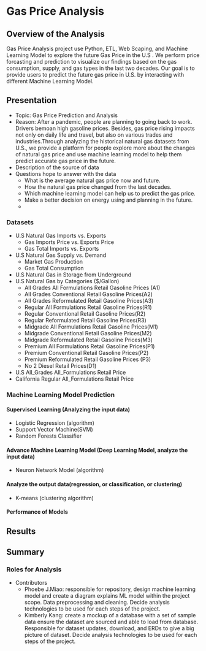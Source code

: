 # Gas Price Analysis
## Overview of the Analysis
Gas Price Analysis project use Python, ETL, Web Scaping, and Machine Learning Model to explore the future Gas Price in the U.S . We perform price forcasting and prediction to visualize our findings based on the gas consumption, supply, and gas types in the last two decades. Our goal is to provide users to predict the future gas price in U.S. by interacting with different Machine Learning Model.

## Presentation
- Topic: Gas Price Prediction and Analysis
- Reason: After a pandemic, people are planning to going back to work. Drivers bemoan high gasoline prices. Besides, gas price rising impacts not only on daily life and travel, but also on various trades and industries.Through analyzing the historical natural gas datasets from U.S., we provide a platform for people explore more about the changes of natural gas price and use machine learning model to help them predict accurate gas price in the future.  
- Description of the source of data
- Questions hope to answer with the data
  - What is the average natural gas price now and future.
  - How the natural gas price changed from the last decades.
  - Which machine learning model can help us to predict the gas price.
  - Make a better decision on energy using and planning in the future.
  - 
### Datasets
- U.S Natural Gas Imports vs. Exports
  - Gas Imports Price vs. Exports Price
  - Gas Total Imports vs. Exports
- U.S Natural Gas Supply vs. Demand
  - Market Gas Production 
  - Gas Total Consumption
- U.S Natural Gas in Storage from Underground 
- U.S Natural Gas by Categories ($/Gallon)
  - All Grades All Formulations Retail Gasoline Prices (A1)
  - All Grades Conventional Retail Gasoline Prices(A2)
  - All Grades Reformulated Retail Gasoline Prices(A3)
  - Regular All Formulations Retail Gasoline Prices(R1)
  - Regular Conventional Retail Gasoline Prices(R2)
  - Regular Reformulated Retail Gasoline Prices(R3)
  - Midgrade All Formulations Retail Gasoline Prices(M1)
  - Midgrade Conventional Retail Gasoline Prices(M2)
  - Midgrade Reformulated Retail Gasoline Prices(M3)
  - Premium All Formulations Retail Gasoline Prices(P1)
  - Premium Conventional Retail Gasoline Prices(P2)
  - Premium Reformulated Retail Gasoline Prices (P3)
  - No 2 Diesel Retail Prices(D1)
- U.S All_Grades All_Formulations Retail Price
- California Regular All_Formulations Retail Price

### Machine Learning Model Prediction
#### Supervised Learning (Analyzing the input data)
- Logistic Regression (algorithm)
- Support Vector Machine(SVM)
- Random Forests Classifier
#### Advance Machine Learning Model (Deep Learning Model, analyze the input data)
- Neuron Network Model (algorithm)
#### Analyze the output data(regression, or classification, or clustering)
- K-means (clustering algorithm)


#### Performance of Models


## Results
## Summary
### Roles for Analysis
- Contributors
  - Phoebe J.Miao: responsible for repository, design machine learning model and create a diagram explains ML model within the project scope. Data preprocessing and cleaning. Decide analysis technologies to be used for each steps of the project.
  - Kimberly Kang: create a mockup of a database with a set of sample data ensure the dataset are sourced and able to load from database. Responsible for dataset updates, download, and ERDs to give a big picture of dataset. Decide analysis technologies to be used for each steps of the project.

